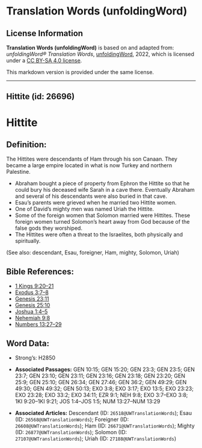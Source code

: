 # Translation Words (unfoldingWord)

## License Information

**Translation Words (unfoldingWord)** is based on and adapted from: _unfoldingWord® Translation Words_, [unfoldingWord](https://unfoldingword.org/utw), 2022, which is licensed under a [CC BY-SA 4.0 license](https://creativecommons.org/licenses/by-sa/4.0/legalcode.en).

This markdown version is provided under the same license.



--------------------------------

## Hittite (id: 26696)

Hittite
=======

Definition:
-----------

The Hittites were descendants of Ham through his son Canaan. They became a large empire located in what is now Turkey and northern Palestine.

* Abraham bought a piece of property from Ephron the Hittite so that he could bury his deceased wife Sarah in a cave there. Eventually Abraham and several of his descendants were also buried in that cave.
* Esau’s parents were grieved when he married two Hittite women.
* One of David’s mighty men was named Uriah the Hittite.
* Some of the foreign women that Solomon married were Hittites. These foreign women turned Solomon’s heart away from God because of the false gods they worshiped.
* The Hittites were often a threat to the Israelites, both physically and spiritually.

(See also: descendant, Esau, foreigner, Ham, mighty, Solomon, Uriah)

Bible References:
-----------------

* [1 Kings 9:20–21](https://ref.ly/1Kgs9:20-1Kgs9:21)
* [Exodus 3:7–8](https://ref.ly/Exod3:7-Exod3:8)
* [Genesis 23:11](https://ref.ly/Gen23:11)
* [Genesis 25:10](https://ref.ly/Gen25:10)
* [Joshua 1:4–5](https://ref.ly/Josh1:4-Josh1:5)
* [Nehemiah 9:8](https://ref.ly/Neh9:8)
* [Numbers 13:27–29](https://ref.ly/Num13:27-Num13:29)

Word Data:
----------

* Strong’s: H2850

* **Associated Passages:** GEN 10:15; GEN 15:20; GEN 23:3; GEN 23:5; GEN 23:7; GEN 23:10; GEN 23:11; GEN 23:16; GEN 23:18; GEN 23:20; GEN 25:9; GEN 25:10; GEN 26:34; GEN 27:46; GEN 36:2; GEN 49:29; GEN 49:30; GEN 49:32; GEN 50:13; EXO 3:8; EXO 3:17; EXO 13:5; EXO 23:23; EXO 23:28; EXO 33:2; EXO 34:11; EZR 9:1; NEH 9:8; EXO 3:7–EXO 3:8; 1KI 9:20–1KI 9:21; JOS 1:4–JOS 1:5; NUM 13:27–NUM 13:29
* **Associated Articles:** Descendant (ID: `26518@UWTranslationWords`); Esau (ID: `26568@UWTranslationWords`); Foreigner (ID: `26608@UWTranslationWords`); Ham (ID: `26671@UWTranslationWords`); Mighty (ID: `26877@UWTranslationWords`); Solomon (ID: `27107@UWTranslationWords`); Uriah (ID: `27188@UWTranslationWords`)

